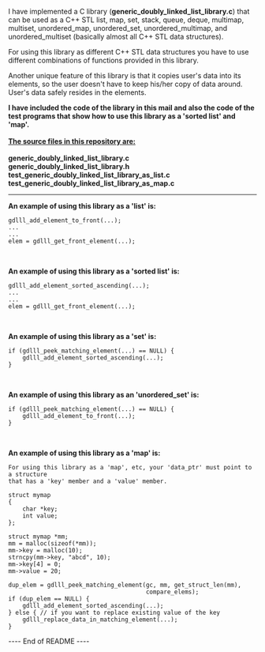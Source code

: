 I have implemented a C library (**generic_doubly_linked_list_library.c**) that can
be used as a C++ STL list, map, set, stack, queue, deque, multimap, multiset,
unordered_map, unordered_set, unordered_multimap, and unordered_multiset
(basically almost all C++ STL data structures).

For using this library as different C++ STL data structures you have to use
different combinations of functions provided in this library.

Another unique feature of this library is that it copies user's data into its
elements, so the user doesn't have to keep his/her copy of data around. User's
data safely resides in the elements.

**I have included the code of the library in this mail and also the code of the
test programs that show how to use this library as a 'sorted list' and 'map'.**
<br>
<br>
<ins>**The source files in this repository are:**</ins>
<br>
<br>
**generic_doubly_linked_list_library.c<br>
generic_doubly_linked_list_library.h<br>
test_generic_doubly_linked_list_library_as_list.c<br>
test_generic_doubly_linked_list_library_as_map.c**
<br>
<hr>

**An example of using this library as a 'list' is:**

```
gdlll_add_element_to_front(...);
...
...
elem = gdlll_get_front_element(...);
```
<br>

**An example of using this library as a 'sorted list' is:**

```
gdlll_add_element_sorted_ascending(...);
...
...
elem = gdlll_get_front_element(...);
```
<br>

**An example of using this library as a 'set' is:**

```
if (gdlll_peek_matching_element(...) == NULL) {
    gdlll_add_element_sorted_ascending(...);
}
```
<br>

**An example of using this library as an 'unordered_set' is:**

```
if (gdlll_peek_matching_element(...) == NULL) {
    gdlll_add_element_to_front(...);
}
```
<br>

**An example of using this library as a 'map' is:**

```
For using this library as a 'map', etc, your 'data_ptr' must point to a structure
that has a 'key' member and a 'value' member.

struct mymap
{
    char *key;
    int value;
};

struct mymap *mm;
mm = malloc(sizeof(*mm));
mm->key = malloc(10);
strncpy(mm->key, "abcd", 10);
mm->key[4] = 0;
mm->value = 20;

dup_elem = gdlll_peek_matching_element(gc, mm, get_struct_len(mm), 
                                       compare_elems);                   
if (dup_elem == NULL) {                                                  
    gdlll_add_element_sorted_ascending(...);                   
} else { // if you want to replace existing value of the key            
    gdlll_replace_data_in_matching_element(...);
}                                                                        
```

---- End of README ----
